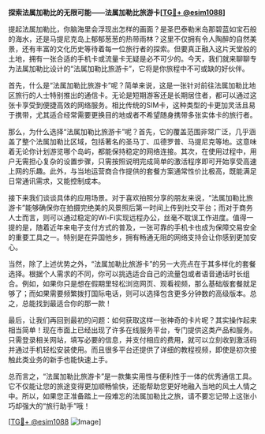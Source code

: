 **探索法属加勒比的无限可能——法属加勒比旅游卡[[TG💪+ @esim1088](https://t.me/s/esim1088)]**

提起法属加勒比，你脑海里会浮现出怎样的画面？是圣巴泰勒米岛那碧蓝如宝石般的海水，还是马提尼克岛上郁郁葱葱的热带雨林？这里不仅拥有令人陶醉的自然美景，还有丰富的文化历史等待着每一位旅行者的探索。但要真正融入这片天堂般的土地，拥有一张合适的手机卡或流量卡无疑是必不可少的。今天，我们就来聊聊专为法属加勒比设计的“法属加勒比旅游卡”，它将是你旅程中不可或缺的好伙伴。

首先，什么是“法属加勒比旅游卡”呢？简单来说，这是一张针对前往法属加勒比地区旅行的人士特别推出的通信卡。无论是短期游客还是长期居住者，都可以通过这张卡享受到便捷高效的网络服务。相比传统的SIM卡，这种类型的卡更加灵活且易于携带，尤其适合经常需要更换目的地或者不希望随身携带多张实体卡的旅行者。

那么，为什么选择“法属加勒比旅游卡”呢？首先，它的覆盖范围非常广泛，几乎涵盖了整个法属加勒比区域，包括著名的圣马丁、瓜德罗普、马提尼克等地。这意味着无论你计划游览哪个岛屿，都能保持稳定的网络连接。其次，在使用过程中，用户无需担心复杂的设置步骤，只需按照说明完成简单的激活程序即可开始享受高速上网的乐趣。此外，与当地运营商合作提供的套餐方案通常性价比极高，既能满足日常通讯需求，又能控制成本。

接下来我们谈谈具体的应用场景。对于喜欢拍照分享的朋友来说，“法属加勒比旅游卡”能够确保你在拍摄完绝美的风景照后第一时间上传到社交平台；而对于商务人士而言，则可以通过稳定的Wi-Fi实现远程办公，丝毫不耽误工作进度。值得一提的是，随着近年来电子支付方式的普及，一张可靠的手机卡也成为保障交易安全的重要工具之一。特别是在异国他乡，拥有畅通无阻的网络支持会让你感到更加安心。

当然，除了上述优势之外，“法属加勒比旅游卡”的另一大亮点在于其多样化的套餐选择。根据个人需求的不同，你可以挑选适合自己的流量包或者语音通话时长组合。例如，如果你只是想在假期里轻松浏览网页、观看视频，那么基础版套餐就足够了；而如果需要频繁拨打国际电话，则可以选择包含更多分钟数的高级版本。总之，总能找到最适合你的那一款！

最后，让我们再回到最初的问题：如何获取这样一张神奇的卡片呢？其实操作起来相当简单！现在市面上已经出现了许多在线服务平台，专门提供这类产品和服务。只需登录相关网站，填写必要的信息，并支付相应的费用，就可以立刻收到激活码并通过手机轻松安装使用。而且很多平台还提供了详细的教程视频，即使是初次接触此类业务的新手也能快速上手。

总而言之，“法属加勒比旅游卡”是一款集实用性与便利性于一体的优秀通信工具。它不仅能让您的旅途变得更加顺畅愉快，还能帮助您更好地融入当地的风土人情之中。所以，如果您正准备踏上一段难忘的法属加勒比之旅，请不要忘记带上这张小巧却强大的“旅行助手”哦！

[[TG💪+ @esim1088](https://t.me/s/esim1088) ![Image](https://i.postimg.cc/4NQfJmqS/Snipaste-2025-05-13-00-14-12.png)]